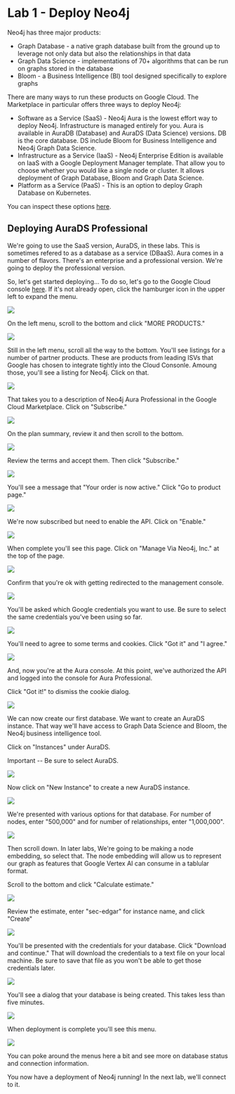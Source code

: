 # Lab 1 - Deploy Neo4j
Neo4j has three major products:
* Graph Database - a native graph database built from the ground up to leverage not only data but also the relationships in that data
* Graph Data Science - implementations of 70+ algorithms that can be run on graphs stored in the database
* Bloom - a Business Intelligence (BI) tool designed specifically to explore graphs

There are many ways to run these products on Google Cloud.  The Marketplace in particular offers three ways to deploy Neo4j:

* Software as a Service (SaaS) - Neo4j Aura is the lowest effort way to deploy Neo4j.  Infrastructure is managed entirely for you.  Aura is available in AuraDB (Database) and AuraDS (Data Science) versions.  DB is the core database.  DS include Bloom for Business Intelligence and Neo4j Graph Data Science.
* Infrastructure as a Service (IaaS) - Neo4j Enterprise Edition is available on IaaS with a Google Deployment Manager template.  That allow you to choose whether you would like a single node or cluster.  It allows deployment of Graph Database, Bloom and Graph Data Science.
* Platform as a Service (PaaS) - This is an option to deploy Graph Database on Kubernetes.

You can inspect these options [here](https://console.cloud.google.com/marketplace/browse?filter=partner:Neo4j).

## Deploying AuraDS Professional
We're going to use the SaaS version, AuraDS, in these labs.  This is sometimes refered to as a database as a service (DBaaS).  Aura comes in a number of flavors.  There's an enterprise and a professional version.  We're going to deploy the professional version.  

So, let's get started deploying...  To do so, let's go to the Google Cloud console [here](https://console.cloud.google.com/).  If it's not already open, click the hamburger icon in the upper left to expand the menu.

![](images/01.png)

On the left menu, scroll to the bottom and click "MORE PRODUCTS."

![](images/02.png)

Still in the left menu, scroll all the way to the bottom.  You'll see listings for a number of partner products.  These are products from leading ISVs that Google has chosen to integrate tightly into the Cloud Consonle.  Amoung those, you'll see a listing for Neo4j.  Click on that.

![](images/03.png)

That takes you to a description of Neo4j Aura Professional in the Google Cloud Marketplace.  Click on "Subscribe."

![](images/04.png)

On the plan summary, review it and then scroll to the bottom.

![](images/05.png)

Review the terms and accept them.  Then click "Subscribe."

![](images/06.png)

You'll see a message that "Your order is now active."  Click "Go to product page."

![](images/07.png)

We're now subscribed but need to enable the API.  Click on "Enable."

![](images/08.png)

When complete you'll see this page.  Click on "Manage Via Neo4j, Inc." at the top of the page.

![](images/09.png)

Confirm that you're ok with getting redirected to the management console.

![](images/10.png)

You'll be asked which Google credentials you want to use.  Be sure to select the same credentials you've been using so far.

![](images/11.png)

You'll need to agree to some terms and cookies.  Click "Got it" and "I agree."

![](images/12.png)

And, now you're at the Aura console.  At this point, we've authorized the API and logged into the console for Aura Professional.  

Click "Got it!" to dismiss the cookie dialog.

![](images/13.png)

We can now create our first database.  We want to create an AuraDS instance.  That way we'll have access to Graph Data Science and Bloom, the Neo4j business intelligence tool.

Click on "Instances" under AuraDS.

Important -- Be sure to select AuraDS.

![](images/14.png)

Now click on "New Instance" to create a new AuraDS instance.

![](images/15.png)

We're presented with various options for that database.  For number of nodes, enter "500,000" and for number of relationships, enter "1,000,000".

![](images/16.png)

Then scroll down.  In later labs, We're going to be making a node embedding, so select that.  The node embedding will allow us to represent our graph as features that Google Vertex AI can consume in a tablular format.

Scroll to the bottom and click "Calculate estimate."

![](images/17.png)

Review the estimate, enter "sec-edgar" for instance name, and click "Create"

![](images/18.png)

You'll be presented with the credentials for your database.  Click "Download and continue."  That will download the credentials to a text file on your local machine.  Be sure to save that file as you won't be able to get those credentials later.

![](images/19.png)

You'll see a dialog that your database is being created.  This takes less than five minutes.

![](images/20.png)

When deployment is complete you'll see this menu.  

![](images/21.png)

You can poke around the menus here a bit and see more on database status and connection information.

You now have a deployment of Neo4j running!  In the next lab, we'll connect to it.
